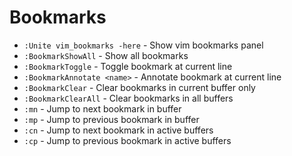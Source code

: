 # Bookmarks

- `:Unite vim_bookmarks -here` - Show vim bookmarks panel
- `:BookmarkShowAll` - Show all bookmarks
- `:BookmarkToggle` - Toggle bookmark at current line
- `:BookmarkAnnotate <name>` - Annotate bookmark at current line
- `:BookmarkClear` - Clear bookmarks in current buffer only
- `:BookmarkClearAll` - Clear bookmarks in all buffers
- `:mn` - Jump to next bookmark in buffer
- `:mp` - Jump to previous bookmark in buffer
- `:cn` - Jump to next bookmark in active buffers
- `:cp` - Jump to previous bookmark in active buffers
